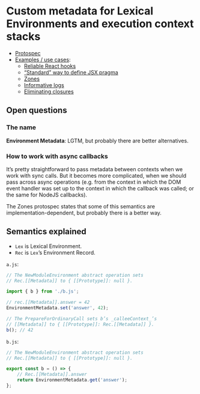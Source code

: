 # Custom metadata for Lexical Environments and execution context stacks

-   [Protospec][protospec]
-   [Examples / use cases][examples]:
    -   [Reliable React hooks][hooks]
    -   [“Standard” way to define JSX pragma][pragma]
    -   [Zones][zones]
    -   [Informative logs][logs]
    -   [Eliminating closures][closures]

## Open questions

### The name

**Environment Metadata**: LGTM, but probably there are better alternatives.

### How to work with async callbacks

It’s pretty straightforward to pass metadata between contexts when we work with
sync calls. But it becomes more complicated, when we should pass across async
operations (e.g. from the context in which the DOM event handler was set up to
the context in which the callback was called; or the same for NodeJS callbacks).

The Zones protospec states that some of this semantics are
implementation-dependent, but probably there is a better way.

## Semantics explained

-   `Lex` is Lexical Environment.
-   `Rec` is `Lex`’s Environment Record.

`a.js`:

```javascript
// The NewModuleEnvironment abstract operation sets
// Rec.[[Metadata]] to { [[Prototype]]: null }.

import { b } from './b.js';

// rec.[[Metadata]].answer = 42
EnvironmentMetadata.set('answer', 42);

// The PrepareForOrdinaryCall sets b’s _calleeContext_’s
// [[Metadata]] to { [[Prototype]]: Rec.[[Metadata]] }.
b(); // 42
```

`b.js`:

```javascript
// The NewModuleEnvironment abstract operation sets
// Rec.[[Metadata]] to { [[Prototype]]: null }.

export const b = () => {
    // Rec.[[Metadata]].answer
    return EnvironmentMetadata.get('answer');
};
```

[protospec]: https://github.com/miyaokamarina/environment-metadata-proposal/blob/master/PROTOSPEC.md
[examples]: https://github.com/miyaokamarina/environment-metadata-proposal/blob/master/EXAMPLES.md
[hooks]: https://github.com/miyaokamarina/environment-metadata-proposal/blob/master/EXAMPLES.md#reliable-react-hooks
[pragma]: https://github.com/miyaokamarina/environment-metadata-proposal/blob/master/EXAMPLES.md#standard-way-to-define-jsx-pragma
[zones]: https://github.com/miyaokamarina/environment-metadata-proposal/blob/master/EXAMPLES.md#zones
[logs]: https://github.com/miyaokamarina/environment-metadata-proposal/blob/master/EXAMPLES.md#informative-logs
[closures]: https://github.com/miyaokamarina/environment-metadata-proposal/blob/master/EXAMPLES.md#eliminating-closures
